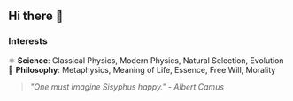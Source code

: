 ## Hi there 👋  

### Interests  

⚛️ **Science**: Classical Physics, Modern Physics, Natural Selection, Evolution  
🧠 **Philosophy**: Metaphysics, Meaning of Life, Essence, Free Will, Morality  


> *"One must imagine Sisyphus happy."* - *Albert Camus*  
